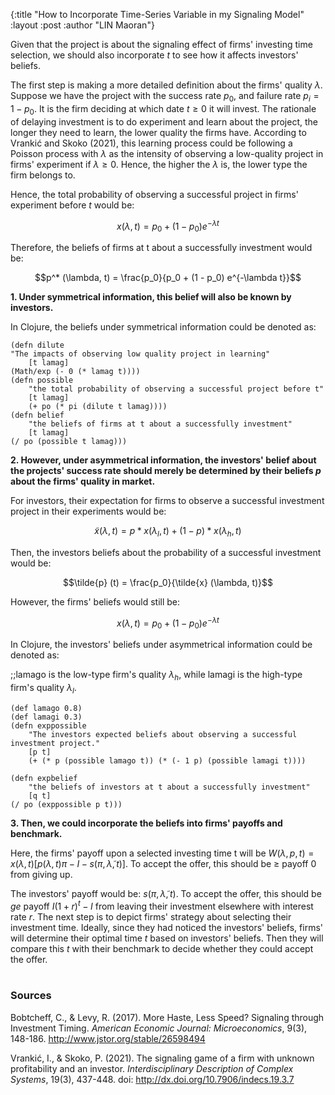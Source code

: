{:title  "How to Incorporate Time-Series Variable in my Signaling Model"
 :layout :post
 :author "LIN Maoran"}

Given that the project is about the signaling effect of firms' investing time selection, we should also incorporate $t$ to see how it affects investors' beliefs.

The first step is making a more detailed definition about the firms' quality $\lambda$. Suppose we have the project with the success rate $p_0$, and failure rate $p_i=1-p_0$. It is the firm deciding at which date $t \ge 0$ it will invest. The rationale of delaying investment is to do experiment and learn about the project, the longer they need to learn, the lower quality the firms have. According to Vrankić and Skoko (2021), this learning process could be following a Poisson process with $\lambda$ as the intensity of observing a low-quality project in firms' experiment if $\lambda \ge 0$. Hence, the higher the $\lambda$ is, the lower type the firm belongs to.

Hence, the total probability of observing a successful project in firms' experiment before $t$ would be:

$$x (\lambda, t) = p_0 + (1 - p_0) e^{-\lambda t}$$

Therefore, the beliefs of firms at t about a successfully investment would be:

$$p^* (\lambda, t) = \frac{p_0}{p_0 + (1 - p_0) e^{-\lambda t}}$$

**1. Under symmetrical information, this belief will also be known by investors.**

In Clojure, the beliefs under symmetrical information could be denoted as:
```
(defn dilute
"The impacts of observing low quality project in learning"
    [t lamag]
(Math/exp (- 0 (* lamag t))))
(defn possible
    "the total probability of observing a successful project before t"
    [t lamag]
    (+ po (* pi (dilute t lamag))))
(defn belief
    "the beliefs of firms at t about a successfully investment"
    [t lamag]
(/ po (possible t lamag)))
```

**2. However, under asymmetrical information, the investors' belief about the projects' success rate should merely be determined by their beliefs $p$ about the firms' quality in market.**

For investors, their expectation for firms to observe a successful investment project in their experiments would be:

$$\tilde{x} (\lambda, t) = p * x(\lambda_l, t) + (1 - p) * x (\lambda_h, t)$$

Then, the investors beliefs about the probability of a successful investment would be:

$$\tilde{p} (t) = \frac{p_0}{\tilde{x} (\lambda, t)}$$

However, the firms' beliefs would still be:

$$x(\lambda, t)=p_0+(1 - p_0) e^{-\lambda t}$$

In Clojure, the investors' beliefs under asymmetrical information could be denoted as:

;;lamago is the low-type firm's quality $\lambda_h$, while lamagi is the high-type firm's quality $\lambda_l$.
```
(def lamago 0.8)
(def lamagi 0.3)
(defn exppossible
    "The investors expected beliefs about observing a successful investment project."
    [p t]
    (+ (* p (possible lamago t)) (* (- 1 p) (possible lamagi t))))

(defn expbelief
    "the beliefs of investors at t about a successfully investment"
    [q t]
(/ po (exppossible p t)))
```

**3. Then, we could incorporate the beliefs into firms' payoffs and benchmark.**

Here, the firms' payoff upon a selected investing time t will be $W(\lambda, p, t)=x(\lambda, t)[p(\lambda, t)\pi-I-s(\pi, \tilde{\lambda}, t)]$. To accept the offer, this should be $\ge$ payoff $0$ from giving up.

The investors' payoff would be: $s(\pi, \tilde{\lambda}, t)$. To accept the offer, this should be $ge$ payoff $I(1+r)^t-I$ from leaving their investment elsewhere with interest rate $r$.
The next step is to depict firms' strategy about selecting their investment time. Ideally, since they had noticed the investors' beliefs, firms' will determine their optimal time $t$ based on investors' beliefs. Then they will compare this $t$ with their benchmark to decide whether they could accept the offer.
</br>
</br>

### Sources 

Bobtcheff, C., & Levy, R. (2017). More Haste, Less Speed? Signaling through Investment Timing. *American Economic Journal: Microeconomics*, 9(3), 148-186. [http://www.jstor.org/stable/26598494 ](http://www.jstor.org/stable/26598494)

Vrankić, I., & Skoko, P. (2021). The signaling game of a firm with unknown profitability and an investor. *Interdisciplinary Description of Complex Systems*, 19(3), 437-448. doi: [http://dx.doi.org/10.7906/indecs.19.3.7 ](http://dx.doi.org/10.7906/indecs.19.3.7)